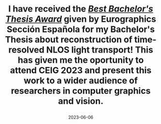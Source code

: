---
title: >
  I have received the <em><a href="https://www.eurographics.es/ceig23-premios/">Best Bachelor's Thesis Award</a></em> given by Eurographics Sección Española for my Bachelor's Thesis about reconstruction of time-resolved NLOS light transport! This has given me the oportunity to attend CEIG 2023 and present this work to a wider audience of researchers in computer graphics and vision.
date: 2023-06-06
---